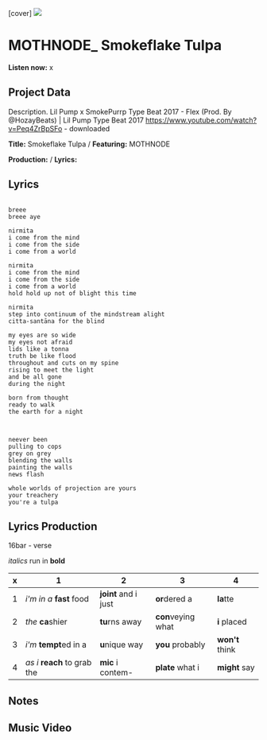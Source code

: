 [cover] ![](57175019_319474918741616_8502199518755923887_n.jpg)

# MOTHNODE_ Smokeflake Tulpa

**Listen now:** x

## Project Data

Description.
Lil Pump x SmokePurrp Type Beat 2017 - Flex (Prod. By @HozayBeats) | Lil Pump Type Beat 2017
https://www.youtube.com/watch?v=Peq4ZrBpSFo - downloaded


**Title:** Smokeflake Tulpa / **Featuring:** MOTHNODE

**Production:**  / **Lyrics:** 

## Lyrics

```

breee
breee aye

nirmita
i come from the mind
i come from the side
i come from a world

nirmita
i come from the mind
i come from the side
i come from a world
hold hold up not of blight this time

nirmita
step into continuum of the mindstream alight 
citta-santāna for the blind

my eyes are so wide
my eyes not afraid
lids like a tonna
truth be like flood
throughout and cuts on my spine
rising to meet the light
and be all gone 
during the night

born from thought
ready to walk
the earth for a night



neever been
pulling to cops
grey on grey
blending the walls
painting the walls
news flash 

whole worlds of projection are yours
your treachery
you're a tulpa

```

## Lyrics Production

16bar - verse

*italics* run in
**bold**

| x | 1 | 2 | 3 | 4 |
|---|---|---|---|---|
| 1 | *i'm in a* **fast** food | **joint** and i just  | **or**dered a  | **la**tte  |
| 2 | *the* **ca**shier | **tu**rns away  |  **con**veying what |  **i** placed |
| 3 | *i'm* **tempt**ed in a | **u**nique way  |  **you** probably |  **won't** think |
| 4 | *as i* **reach** to grab the |  **mic** i contem-  | **plate** what i | **might** say |

## Notes

## Music Video
